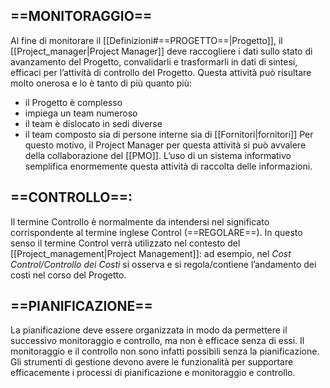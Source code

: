## ==MONITORAGGIO==
Al fine di monitorare il [[Definizioni#==PROGETTO==|Progetto]], il [[Project_manager|Project Manager]] deve raccogliere i dati sullo stato di avanzamento del Progetto, convalidarli e trasformarli in dati di sintesi, efficaci per l’attività di controllo del Progetto. Questa attività può risultare molto onerosa e lo è tanto di più quanto più:
- il Progetto è complesso
- impiega un team numeroso
- il team è dislocato in sedi diverse
- il team composto sia di persone interne sia di [[Fornitori|fornitori]]
Per questo motivo, il Project Manager per questa attività si può avvalere della collaborazione del [[PMO]]. L’uso di un sistema informativo semplifica enormemente questa attività di raccolta delle informazioni.

## ==CONTROLLO==:
Il termine Controllo è normalmente da intendersi nel significato corrispondente al termine inglese Control (==REGOLARE==). In questo senso il termine Control verrà utilizzato nel contesto del [[Project_management|Project Management]]: ad esempio, nel _Cost Control/Controllo dei Costi_ si osserva e si regola/contiene l’andamento dei costi nel corso del Progetto.

## ==PIANIFICAZIONE==
La pianificazione deve essere organizzata in modo da permettere il successivo monitoraggio e controllo, ma non è efficace senza di essi. Il monitoraggio e il controllo non sono infatti possibili senza la pianificazione.
Gli strumenti di gestione devono avere le funzionalità per supportare efficacemente i processi di pianificazione e monitoraggio e controllo.